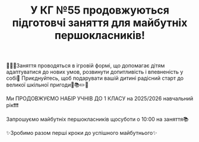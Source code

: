 ﻿---
title: У КГ №55 продовжуються підготовчі заняття для майбутніх першокласників! 
---

👩🏼‍🏫Заняття проводяться в ігровій формі, що допомагає дітям адаптуватися до нових умов, розвинути допитливість і впевненість у собі🙂 Приєднуйтесь, щоб подарувати вашій дитині радісний старт до великої шкільної пригоди🏫📚✏️📖

Ми ПРОДОВЖУЄМО НАБІР УЧНІВ ДО 1 КЛАСУ на 2025/2026 навчальний рік❗️❗❗

Запрошуємо майбутніх першокласників щосуботи о 10:00 на заняття📚

✨Зробимо разом перші кроки до успішного майбутнього✨

<slideshow />